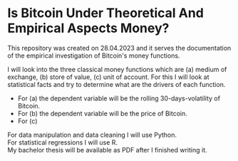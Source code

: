 # Is Bitcoin Under Theoretical And Empirical Aspects Money?

This repository was created on 28.04.2023 and it serves the documentation of the empirical investigation of Bitcoin's money functions.

I will look into the three classical money functions which are (a) medium of exchange, (b) store of value, (c) unit of account.
For this I will look at statistical facts and try to determine what are the drivers of each function. 
- For (a) the dependent variable will be the rolling 30-days-volatility of Bitcoin.
- For (b) the dependent variable will be the price of Bitcoin.
- For (c)

For data manipulation and data cleaning I will use Python. \
For statistical regressions I will use R. \
My bachelor thesis will be available as PDF after I finished writing it.
